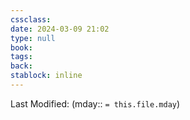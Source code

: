 ```yaml
---
cssclass: 
date: 2024-03-09 21:02
type: null
book: 
tags: 
back:
stablock: inline
---
```

Last Modified: (mday:: `= this.file.mday`)

